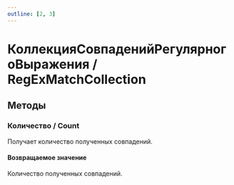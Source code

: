 ```yaml
---
outline: [2, 3]
---
```


# КоллекцияСовпаденийРегулярногоВыражения / RegExMatchCollection


## Методы


### Количество / Count


Получает количество полученных совпадений.


#### Возвращаемое значение


Количество полученных совпадений.


